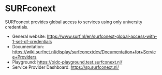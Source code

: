 # SURFconext

SURFconext provides global access to services using only university credentials.

- General website: https://www.surf.nl/en/surfconext-global-access-with-1-set-of-credentials
- Documentation: https://wiki.surfnet.nl/display/surfconextdev/Documentation+for+Service+Providers
- Playground: https://oidc-playground.test.surfconext.nl/
- Service Provider Dashboard: https://sp.surfconext.nl/

